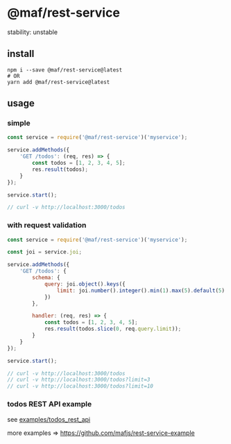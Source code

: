 # @maf/rest-service

stability: unstable


## install

```
npm i --save @maf/rest-service@latest
# OR
yarn add @maf/rest-service@latest
```

## usage


### simple

```js
const service = require('@maf/rest-service')('myservice');

service.addMethods({
    'GET /todos': (req, res) => {
        const todos = [1, 2, 3, 4, 5];
        res.result(todos);
    }
});

service.start();

// curl -v http://localhost:3000/todos
```

### with request validation

```js
const service = require('@maf/rest-service')('myservice');

const joi = service.joi;

service.addMethods({
    'GET /todos': {
        schema: {
            query: joi.object().keys({
                limit: joi.number().integer().min(1).max(5).default(5)
            })
        },

        handler: (req, res) => {
            const todos = [1, 2, 3, 4, 5];
            res.result(todos.slice(0, req.query.limit));
        }
    }
});

service.start();

// curl -v http://localhost:3000/todos
// curl -v http://localhost:3000/todos?limit=3
// curl -v http://localhost:3000/todos?limit=10
```

### todos REST API example

see [examples/todos_rest_api](https://github.com/mafjs/rest-service/blob/master/examples/todos_rest_api/index.js)



more examples => https://github.com/mafjs/rest-service-example
